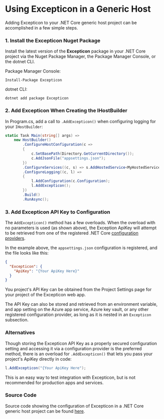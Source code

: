 # Using Excepticon in a Generic Host

Adding Excepticon to your .NET Core generic host project can be accomplished in a few simple steps.

### 1. Install the Excepticon Nuget Package

Install the latest version of the **Excepticon** package in your .NET Core project via the Nuget Package Manager, the Package Manager Console, or the dotnet CLI.

Package Manager Console:

```Package Manager Console
Install-Package Excepticon
```

dotnet CLI:

```dotnet CLI
dotnet add package Excepticon
```



### 2. Add Excepticon When Creating the IHostBuilder

In Program.cs, add a call to `.AddExcepticon()` when configuring logging for your `IHostBuilder`:

```        csharp
static Task Main(string[] args) =>
    new HostBuilder()
        .ConfigureHostConfiguration(c =>
        {
            c.SetBasePath(Directory.GetCurrentDirectory());
            c.AddJsonFile("appsettings.json");
        })
        .ConfigureServices((c, s) => s.AddHostedService<MyHostedService>())
        .ConfigureLogging((c, l) =>
        {
            l.AddConfiguration(c.Configuration);
            l.AddExcepticon();
        })
        .Build()
        .RunAsync();
```



### 3. Add Excepticon API Key to Configuration

The `AddExcepticon()` method has a few overloads.  When the overload with no parameters is used (as shown above), the Exception ApiKey will attempt to be retrieved from one of the registered .NET Core [configuration providers](https://docs.microsoft.com/en-us/aspnet/core/fundamentals/configuration/?view=aspnetcore-3.1).

In the example above, the `appsettings.json` configuration is registered, and the file looks like this:

```json
{
  "Excepticon": {
    "ApiKey": "{Your ApiKey Here}"
  } 
}
```

You project's API Key can be obtained from the Project Settings page for your project of the Excepticon web app.

The API Key can also be stored and retrieved from an environment variable, and app setting on the Azure app service, Azure key vault, or any other registered configuration provider, as long as it is nested in an `Excepticon` subsection.



### Alternatives

Though storing the Excepticon API Key as a properly secured configuration setting and accessing it via a configuration provider is the preferred method, there is an overload for `.AddExcepticon()` that lets you pass your project's ApiKey directly in code:

```csharp
l.AddExcepticon("{Your ApiKey Here");
```

This is an easy way to test integration with Excepticon, but is not recommended for production apps and services.




### Source Code

Source code showing the configuration of Excepticon in a .NET Core generic host project can be found [here](https://github.com/Excepticon/excepticon-dotnet/tree/master/examples/Excepticon.Examples.GenericHost).